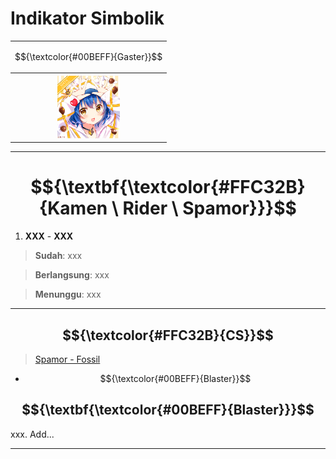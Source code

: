 # Indikator Simbolik
<div align="center">
<table style="margin-left: auto; margin-right: auto;"><tr>
  <td><p align="center">
    $${\textcolor{#00BEFF}{Gaster}}$$
  </p></td></tr><tr><th>
    <img src="https://github.com/Minecube1510/s4mpl3_m3m0ry/blob/main/B1-Main_Images_Storage/B1.001-BTC_Symbols/b02_SJL.png", width="100">
  </th></tr>
</table>
</div>

---
# $${\textbf{\textcolor{#FFC32B}{Kamen \ Rider \ Spamor}}}$$

1. **XXX** - **XXX**
> **Sudah**:
> xxx

> **Berlangsung**:
> xxx

> **Menunggu**:
> xxx

---
## $${\textcolor{#FFC32B}{CS}}$$
> [Spamor - Fossil](CS)
- $${\textcolor{#00BEFF}{Blaster}}$$

$${\textbf{\textcolor{#00BEFF}{Blaster}}}$$
---
xxx. Add...

---
